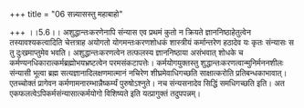 +++
title = "06 सन्न्यासस्तु महाबाहो"

+++
।।5.6।। अशुद्धान्तःकरणेनापि संन्यास एव प्रथमं कुतो न क्रियते
ज्ञाननिष्ठाहेतुत्वेन तस्यावश्यकत्वादिति चेत्तत्राह अयोगतो
योगमन्तःकरणशोधकं शास्त्रीयं कर्मान्तरेण हठादेव यः कृतः संन्यासः स तु
दुःखमाप्तुमेव भवति। अशुद्धान्तःकरणत्वेन तत्फलस्य ज्ञाननिष्ठाया असंभवात्
शोधके च कर्मण्यनधिकारात्कर्मब्रह्मोभयभ्रष्टत्वेन परमसंकटापत्तेः।
कर्मयोगयुक्तस्तु शुद्धान्तःकरणत्वान्मुनिर्मननशीलः संन्यासी भूत्वा ब्रह्म
सत्यज्ञानादिलक्षणमात्मानं नचिरेण शीघ्रमेवाधिगच्छति साक्षात्करोति
प्रतिबन्धकाभावात्। एतच्चोक्तं प्रागेवन कर्मणामनारम्भान्नैष्कर्म्यं
पुरुषोऽश्नुते। नच संन्यसनादेव सिद्धिं समधिगच्छति इति। अत
एकफलत्वेऽपिकर्मसंन्यासात्कर्मयोगो विशिष्यते इति यत्प्रागुक्तं
तदुपपन्नम्।
